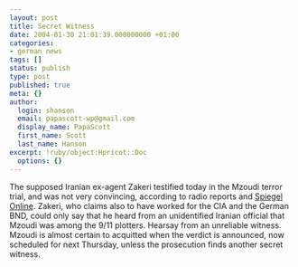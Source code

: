 ```yaml
---
layout: post
title: Secret Witness
date: 2004-01-30 21:01:39.000000000 +01:00
categories:
- german news
tags: []
status: publish
type: post
published: true
meta: {}
author:
  login: shanson
  email: papascott-wp@gmail.com
  display_name: PapaScott
  first_name: Scott
  last_name: Hanson
excerpt: !ruby/object:Hpricot::Doc
  options: {}
---
```

<p>The supposed Iranian ex-agent Zakeri testified today in the Mzoudi terror trial, and was not very convincing, according to radio reports and <a title="Mzoudi-Prozess: Der Schuss ist nach hinten losgegangen - Panorama - SPIEGEL ONLINE" href="http://www.spiegel.de/panorama/0,1518,284410,00.html">Spiegel Online</a>. Zakeri, who claims also to have worked for the CIA and the German BND, could only say that he heard from an unidentified Iranian official that Mzoudi was among the 9/11 plotters. Hearsay from an unreliable witness. Mzoudi is almost certain to acquitted when the verdict is announced, now scheduled for next Thursday, unless the prosecution finds another secret witness.</p>
